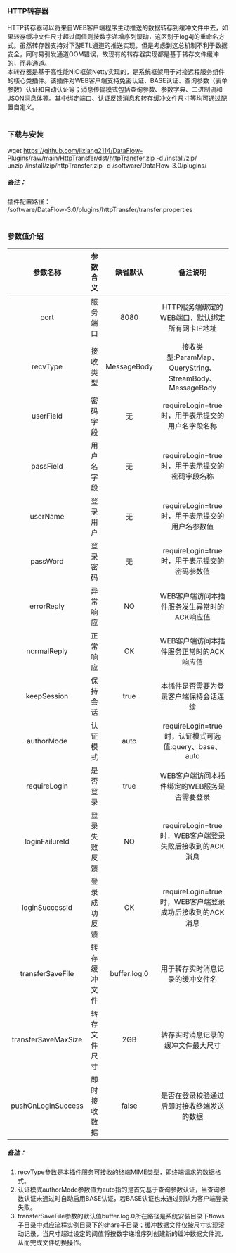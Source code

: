 ### HTTP转存器  
HTTP转存器可以将来自WEB客户端程序主动推送的数据转存到缓冲文件中去，如果转存缓冲文件尺寸超过阈值则按数字递增序列滚动，这区别于log4j的重命名方式。虽然转存器支持对下游ETL通道的推送实现，但是考虑到这总机制不利于数据安全，同时易引发通道OOM错误，故现有的转存器实现都是基于转存文件缓冲的，而非通道。  
本转存器是基于高性能NIO框架Netty实现的，是系统框架用于对接远程服务组件的核心类插件。该插件对WEB客户端支持免密认证、BASE认证、查询参数（表单参数）认证和自动认证等；消息传输模式包括查询参数、参数字典、二进制流和JSON消息体等。其中绑定端口、认证反馈消息和转存缓冲文件尺寸等均可通过配置自定义。  
​      

### 下载与安装  
wget https://github.com/lixiang2114/DataFlow-Plugins/raw/main/HttpTransfer/dst/httpTransfer.zip -d /install/zip/  
unzip  /install/zip/httpTransfer.zip -d /software/DataFlow-3.0/plugins/    

##### 备注：  
插件配置路径：  
 /software/DataFlow-3.0/plugins/httpTransfer/transfer.properties  
​      

### 参数值介绍  
|参数名称|参数含义|缺省默认|备注说明|
|:-----:|:-------:|:-------:|:-------:|
|port|服务端口|8080|HTTP服务端绑定的WEB端口，默认绑定所有网卡IP地址|
|recvType|接收类型|MessageBody|接收类型:ParamMap、QueryString、StreamBody、MessageBody|
|userField|密码字段|无|requireLogin=true时，用于表示提交的用户名字段名称|
|passField|用户名字段|无|requireLogin=true时，用于表示提交的密码字段名称|
|userName|登录用户|无|requireLogin=true时，用于表示提交的用户名参数值|
|passWord|登录密码|无|requireLogin=true时，用于表示提交的密码参数值|
|errorReply|异常响应|NO|WEB客户端访问本插件服务发生异常时的ACK响应值|
|normalReply|正常响应|OK|WEB客户端访问本插件服务正常时的ACK响应值|
|keepSession|保持会话|true|本插件是否需要为登录客户端保持会话连续|
|authorMode|认证模式|auto|requireLogin=true时，认证模式可选值:query、base、auto|
|requireLogin|是否登录|true|WEB客户端访问本插件绑定的WEB服务是否需要登录|
|loginFailureId|登录失败反馈|NO|requireLogin=true时，WEB客户端登录失败后接收到的ACK消息|
|loginSuccessId|登录成功反馈|OK|requireLogin=true时，WEB客户端登录成功后接收到的ACK消息|
|transferSaveFile|转存缓冲文件|buffer.log.0|用于转存实时消息记录的缓冲文件名|
|transferSaveMaxSize|转存文件尺寸|2GB|转存实时消息记录的缓冲文件最大尺寸|
|pushOnLoginSuccess|即时接收数据|false|是否在登录校验通过后即时接收终端发送的数据|
##### 备注：  
1. recvType参数是本插件服务可接收的终端MIME类型，即终端请求的数据格式。  
2. 认证模式authorMode参数值为auto指的是首先基于查询参数认证，当查询参数认证未通过时自动启用BASE认证，若BASE认证也未通过则认为客户端登录失败。  
3. transferSaveFile参数的默认值buffer.log.0所在路径是系统安装目录下flows子目录中对应流程实例目录下的share子目录；缓冲数据文件仅按尺寸实现滚动记录，当尺寸超过设定的阈值将按数字递增序列创建新的缓冲数据文件流，从而完成文件切换操作。